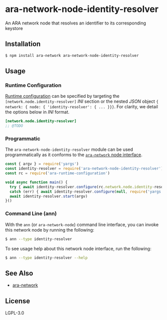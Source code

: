 ara-network-node-identity-resolver
==================================

An ARA network node that resolves an identifier to its corresponding keystore

## Installation

```sh
$ npm install ara-network ara-network-node-identity-resolver
```

## Usage

### Runtime Configuration

[rc]: https://github.com/arablocks/ara-runtime-configuration

[Runtime configuration][rc] can be specified by targeting the
`[network.node.identity-resolver]` _INI_ section or the nested _JSON_ object
`{ network: { node: { 'identity-resolver': { ... }}}`. For clarity, we detail the
options below in _INI_ format.

```ini
[network.node.identity-resolver]
;; @TODO
```

### Programmatic

[interface]: https://github.com/AraBlocks/ara-network/blob/master/nodes/README.md

The `ara-network-node-identity-resolver` module can be used programmatically as it
conforms to the [`ara-network` node interface][interface].

```js
const { argv } = require('yargs')
const identity-resolver = require('ara-network-node-identity-resolver')
const rc = require('ara-runtime-configuration')

void async function main() {
  try { await identity-resolver.configure(rc.network.node.identity-resolver, require('yargs')) }
  catch (err) { await identity-resolver.configure(null, require('yargs')) }
  await identity-resolver.start(argv)
}()
```

### Command Line (ann)

With the `ann` (or `ara-network-node`) command line interface, you can
invoke this network node by running the following:

```sh
$ ann --type identity-resolver
```

To see usage help about this network node interface, run the following:

```sh
$ ann --type identity-resolver --help
```

## See Also

* [ara-network](https://github.com/arablocks/ara-network)

## License

LGPL-3.0
